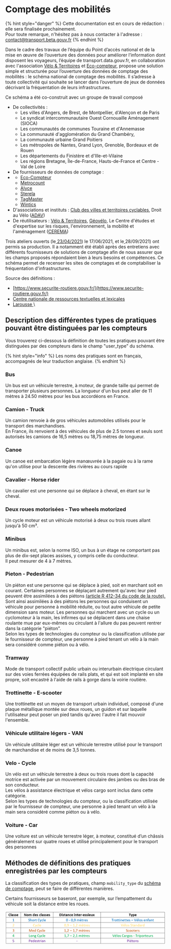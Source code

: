 # Comptage des mobilités

{% hint style="danger" %}
Cette documentation est en cours de rédaction : elle sera finalisée prochainement.\
Pour toute remarque, n'hésitez pas à nous contacter à l'adresse : [contact@transport.beta.gouv.fr](mailto:contact@transport.beta.gouv.fr)
{% endhint %}

Dans le cadre des travaux de l’équipe du Point d’accès national et de la mise en œuvre de l’ouverture des données pour améliorer l’information dont disposent les voyageurs, l’équipe de transport.data.gouv.fr, en collaboration avec l'association [Vélo & Territoires](https://www.velo-territoires.org/) et [Eco-compteur](https://www.eco-compteur.com/application/mobilite-douce-fr/?gclid=CjwKCAjwvuGJBhB1EiwACU1AiRLcEsPSqoFAdNFvOqMzZoDdrAU4YY8Brnx8k-qBtPSuk3hbQlQdDRoC1ucQAvD\_BwE), propose une solution simple et structurée pour l’ouverture des données de comptage des mobilités : le schéma national de comptage des mobilités. Il s’adresse à toute collectivité qui souhaite se lancer dans l’ouverture de jeux de données décrivant la fréquentation de leurs infrastructures.

Ce schéma  a été co-construit avec un groupe de travail composé&#x20;

* De collectivités :
  * Les villes d'Angers, de Brest, de Montpellier, d'Alençon et de Paris
  * Le syndicat intercommunautaire Ouest Cornouaille Aménagement (SIOCA)
  * Les communautés de communes Touraine et d'Annemasse  &#x20;
  * La communauté d'agglomération du Grand Chambéry,&#x20;
  * La communauté urbaine Grand Poitiers
  * Les métropoles de Nantes, Grand Lyon, Grenoble, Bordeaux et de Rouen&#x20;
  * Les départements du Finistère et d'Ille-et-Vilaine
  * Les régions Bretagne, Île-de-France, Hauts-de-France et  Centre - Val de Loire
* De fournisseurs de données de comptage :&#x20;
*
  * [Eco-Compteur](https://www.eco-compteur.com/application/mobilite-douce-fr/?gclid=CjwKCAjwvuGJBhB1EiwACU1AiRLcEsPSqoFAdNFvOqMzZoDdrAU4YY8Brnx8k-qBtPSuk3hbQlQdDRoC1ucQAvD\_BwE)
  * [Metrocount](https://metrocount.com/fr/)
  * [Alyce](https://alyce.fr/)
  * [Sterela](http://www.sterela.fr/)
  * [TagMaster](https://tagmaster.com/)
  * [Wintics](https://wintics.com/fr/accueil/)
* D'associations et instituts : [Club des villes et territoires cyclables](https://villes-cyclables.org/), Droit au Vélo ([ADAV](https://droitauvelo.org/))&#x20;
* De réutilisateurs : [Vélo & Territoires](https://www.velo-territoires.org/), [Géovélo](https://www.geovelo.fr/france/route), Le Centre d'études et d'expertise sur les risques, l'environnement, la mobilité et l'aménagement ([CEREMA](https://www.cerema.fr/fr))

Trois ateliers ouverts (le[ ](https://doc.transport.data.gouv.fr/documentation/liste-des-rencontres-publiques/27-06-2019-infrastructures-cyclables)[23/04/2021](https://doc.transport.data.gouv.fr/documentation/liste-des-rencontres-publiques/23-04-2021-comptage-velo-1)) le 17/06/2021, et le[ ](https://doc.transport.data.gouv.fr/documentation/liste-des-rencontres-publiques/27-08-2020-infrastructures-cyclables-3)28/09/2021) ont permis sa production. Il a notamment été établi après des entretiens avec différents fournisseurs de solutions de comptage afin de nous assurer que les champs proposés répondaient bien à leurs besoins et compétences. Ce schéma permet de recenser les sites de comptages et de comptabiliser la fréquentation d'infrastructures. &#x20;

Source des définitions :&#x20;

* [https://www.securite-routiere.gouv.fr/](https://www.securite-routiere.gouv.fr/)
* [Centre nationale de ressources textuelles et lexicales ](https://cnrtl.fr/definition)
* [Larousse ](https://www.larousse.fr/dictionnaires)\


## Description des différentes types de pratiques pouvant être distinguées par les compteurs&#x20;

Vous trouverez ci-dessous la définition de toutes les pratiques pouvant être distinguées par des compteurs dans le champ "user\_type"  du schéma.&#x20;

{% hint style="info" %}
Les noms des pratiques sont en français, accompagnés de leur traduction anglaise.&#x20;
{% endhint %}

### Bus

Un bus est un véhicule terrestre, à moteur, de grande taille qui permet de transporter plusieurs personnes. La longueur d'un bus peut aller de 11 mètres à 24.50 mètres pour les bus accordéons en France.&#x20;

### Camion - Truck&#x20;

Un camion renvoie à de gros véhicules automobiles utilisés pour le transport des marchandises.\
En France, ils renvoient à des véhicules de plus de 2.5 tonnes et seuls sont autorisés les camions de 16,5 mètres ou 18,75 mètres de longueur.&#x20;

### Canoe

Un canoe est embarcation légère manœuvrée à la pagaie ou à la rame qu'on utilise pour la descente des rivières au cours rapide

### Cavalier - Horse rider

Un cavalier est une personne qui se déplace à cheval, en étant sur le cheval.&#x20;

### Deux roues motorisées - Two wheels motorized&#x20;

Un cycle moteur est un véhicule motorisé à deux ou trois roues allant jusqu'à 50 cm³.&#x20;

### Minibus

Un minibus est, selon la norme ISO,  un bus à un étage ne comportant pas plus de dix-sept places assises, y compris celle du conducteur. \
Il peut mesurer de 4 à 7 mètres.&#x20;

### Pieton - Pedestrian&#x20;

Un piéton est une personne qui se déplace à pied, soit en marchant soit en courant. Certaines personnes se déplaçant autrement qu'avec leur pied peuvent être assimilées à des piétons [(article R 412-34 du code de la route).](https://www.legifrance.gouv.fr/affichCodeArticle.do?cidTexte=LEGITEXT000006074228\&idArticle=LEGIARTI000023095936) Sont ainsi assimilées à des piétons les personnes qui conduisent un véhicule pour personne à mobilité réduite, ou tout autre véhicule de petite dimension sans moteur. Les personnes qui marchent avec un cycle ou un cyclomoteur à la main,  les infirmes qui se déplacent dans une chaise roulante mue par eux-mêmes ou circulant à l'allure du pas peuvent rentrer dans la catégorie "piéton".\
Selon les types de technologies du compteur ou la classification utilisée par le fournisseur de compteur, une personne à pied tenant un vélo à la main sera considéré comme piéton ou à vélo.&#x20;

### Tramway

Mode de transport collectif public urbain ou interurbain électrique circulant sur des voies ferrées équipées de rails plats, et qui est soit implanté en site propre, soit encastré à l'aide de rails à gorge dans la voirie routière.&#x20;

### Trottinette - E-scooter

Une trottinette est un moyen de transport urbain individuel, composé d'une plaque métallique montée sur deux roues, un guidon et sur laquelle l'utilisateur peut poser un pied tandis qu'avec l'autre il fait mouvoir l'ensemble.

### **Véhicule utilitaire légers** - VAN

Un véhicule utilitaire léger est un véhicule terrestre utilisé pour le transport de marchandise et de moins de 3,5 tonnes.&#x20;

### Velo - Cycle&#x20;

Un vélo est un véhicule terrestre à deux ou trois roues dont la capacité motrice est activée par un mouvement circulaire des jambes ou des bras de son conducteur. \
Les vélos à assistance électrique et vélos cargo sont inclus dans cette catégorie.\
Selon les types de technologies du compteur, ou la classification utilisée par le fournisseur de compteur, une personne à pied tenant un vélo à la main sera considéré comme piéton ou à vélo.&#x20;

### Voiture - Car

Une voiture est un véhicule terrestre léger, à moteur, constitué d’un châssis généralement sur quatre roues et utilisé principalement pour le transport des personnes

## Méthodes de définitions des pratiques enregistrées par les compteurs&#x20;

La classification des types de pratiques, champ `mobility_type` du [schéma de comptage](https://schema.data.gouv.fr/etalab/schema-comptage-mobilites-channel/0.1.0/documentation.html#propriete-mobility-type), peut se faire de différentes manières.&#x20;

Certains fournisseurs se baseront, par exemple, sur l’empattement du véhicule soit la distance entre les roues.&#x20;

![Source : Metrocount](<../../.gitbook/assets/image001 (2).png>)



###



